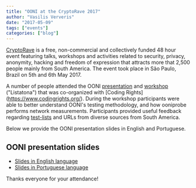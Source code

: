 ```yaml
---
title: "OONI at the CryptoRave 2017"
author: "Vasilis Ververis"
date: "2017-05-09"
tags: ["events"]
categories: ["blog"]
---
```


[CryptoRave](https://cryptorave.org/) is a free, non-commercial and
collectively funded 48 hour event featuring talks, workshops and activities
related to security, privacy, anonymity, hacking and freedom of expression that
attracts more that 2,500 people mainly from South America. The event took place
in São Paulo, Brazil on 5th and 6th May 2017.

A number of people attended the OONI
[presentation](https://cpa.cryptorave.org/pt-BR/CR2017/public/events/43) and
[workshop](https://cpa.cryptorave.org/pt-BR/CR2017/public/events/112)
("Listatona") that was co-organized with [Coding Rights]
(https://www.codingrights.org/). During the workshop participants were able to
better understand OONI's testing methodology, and how ooniprobe performs
network measurements. Participants provided useful feedback regarding
[test-lists](https://ooni.torproject.org/get-involved/contribute-test-lists/)
and URLs from diverse sources from South America.

Below we provide the OONI presentation slides in English and Portuguese.

## OONI presentation slides

* [Slides in English language](/documents/cryptorave2017-slides/index.html)
* [Slides in Portuguese language](/documents/cryptorave2017-slides/index-pt.html)

Thanks everyone for your attendance!
